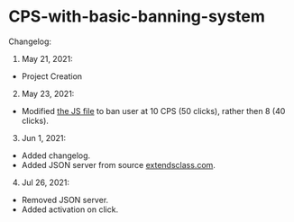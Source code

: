 # CPS-with-basic-banning-system

Changelog:

1. May 21, 2021:
  - Project Creation
2. May 23, 2021:
  - Modified [the JS file](https://github.com/Anone-Imouse/CPS-with-basic-banning-system/blob/main/cpstest.js) to ban user at 10 CPS (50 clicks), rather then 8 (40 clicks).
3. Jun 1, 2021:
  - Added changelog.
  - Added JSON server from source [extendsclass.com](https://extendsclass.com/).
4. Jul 26, 2021:
  - Removed JSON server.
  - Added activation on click.

